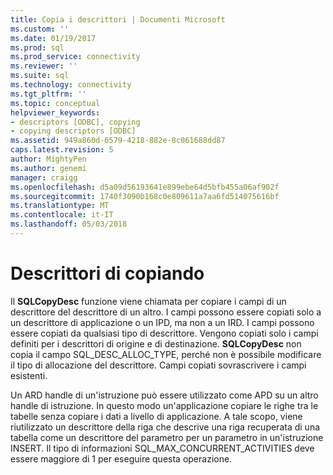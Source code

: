 ```yaml
---
title: Copia i descrittori | Documenti Microsoft
ms.custom: ''
ms.date: 01/19/2017
ms.prod: sql
ms.prod_service: connectivity
ms.reviewer: ''
ms.suite: sql
ms.technology: connectivity
ms.tgt_pltfrm: ''
ms.topic: conceptual
helpviewer_keywords:
- descriptors [ODBC], copying
- copying descriptors [ODBC]
ms.assetid: 949a860d-6579-4218-882e-8c061688dd87
caps.latest.revision: 5
author: MightyPen
ms.author: genemi
manager: craigg
ms.openlocfilehash: d5a09d56193641e899ebe64d5bfb455a06af902f
ms.sourcegitcommit: 1740f3090b168c0e809611a7aa6fd514075616bf
ms.translationtype: MT
ms.contentlocale: it-IT
ms.lasthandoff: 05/03/2018
---
```

# <a name="copying-descriptors"></a>Descrittori di copiando
Il **SQLCopyDesc** funzione viene chiamata per copiare i campi di un descrittore del descrittore di un altro. I campi possono essere copiati solo a un descrittore di applicazione o un IPD, ma non a un IRD. I campi possono essere copiati da qualsiasi tipo di descrittore. Vengono copiati solo i campi definiti per i descrittori di origine e di destinazione. **SQLCopyDesc** non copia il campo SQL_DESC_ALLOC_TYPE, perché non è possibile modificare il tipo di allocazione del descrittore. Campi copiati sovrascrivere i campi esistenti.  
  
 Un ARD handle di un'istruzione può essere utilizzato come APD su un altro handle di istruzione. In questo modo un'applicazione copiare le righe tra le tabelle senza copiare i dati a livello di applicazione. A tale scopo, viene riutilizzato un descrittore della riga che descrive una riga recuperata di una tabella come un descrittore del parametro per un parametro in un'istruzione INSERT. Il tipo di informazioni SQL_MAX_CONCURRENT_ACTIVITIES deve essere maggiore di 1 per eseguire questa operazione.
